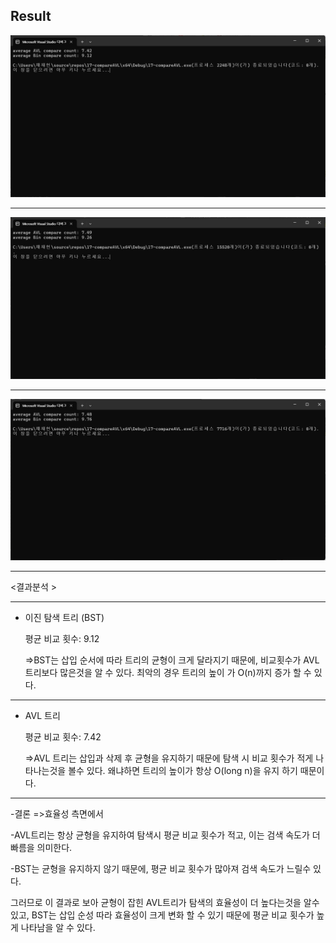 Result
---
![](https://github.com/JHONEY-076/5702216-Chae-Jae-Heon/blob/master/17-compareAVL/17-compareAVL/%ED%99%94%EB%A9%B4%20%EC%BA%A1%EC%B2%98%202024-12-12%20143655.jpg)

---
![](
https://github.com/JHONEY-076/5702216-Chae-Jae-Heon/blob/master/17-compareAVL/17-compareAVL/%ED%99%94%EB%A9%B4%20%EC%BA%A1%EC%B2%98%202024-12-12%20143717.jpg)

---
![](
https://github.com/JHONEY-076/5702216-Chae-Jae-Heon/blob/master/17-compareAVL/17-compareAVL/%ED%99%94%EB%A9%B4%20%EC%BA%A1%EC%B2%98%202024-12-12%20143736.jpg)


---


<결과분석 >

---
- 이진 탐색 트리 (BST)

    평균 비교 횟수: 9.12

  =>BST는 삽입 순서에 따라 트리의 균형이 크게 달라지기 때문에, 비교횟수가 AVL 트리보다 많은것을 알 수 있다. 최악의 경우 트리의 높이 
     가 O(n)까지 증가 할 수 있다.

---

- AVL 트리

    평균 비교 횟수: 7.42
    
   =>AVL 트리는 삽입과 삭제 후 균형을 유지하기 때문에 탐색 시 비교 횟수가 적게 나타나는것을 볼수 있다. 왜냐하면 트리의 높이가 항상
    O(long n)을 유지 하기 때문이다.


---

-결론 =>효율성 측면에서 

-AVL트리는 항상 균형을 유지하여 탐색시 평균 비교 횟수가 적고, 이는 검색 속도가 더 빠름을 의미한다.

-BST는 균형을 유지하지 않기 때문에, 평균 비교 횟수가 많아져 검색 속도가 느릴수 있다.


그러므로 이 결과로 보아 균형이 잡힌 AVL트리가 탐색의 효율성이 더 높다는것을 알수 있고, BST는 삽입 순성 따라 효율성이 크게 변화 할 수 있기 
때문에 평균 비교 횟수가 높게 나타남을 알 수 있다.

